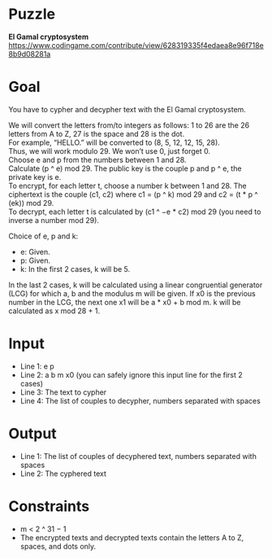 # Puzzle
**El Gamal cryptosystem** https://www.codingame.com/contribute/view/628319335f4edaea8e96f718e8b9d08281a

# Goal
You have to cypher and decypher text with the El Gamal cryptosystem.

We will convert the letters from/to integers as follows: 1 to 26 are the 26 letters from A to Z, 27 is the space and 28 is the dot.  
For example, “HELLO.” will be converted to (8, 5, 12, 12, 15, 28).  
Thus, we will work modulo 29. We won’t use 0, just forget 0.  
Choose e and p from the numbers between 1 and 28.  
Calculate (p ^ e) mod 29. The public key is the couple p and p ^ e, the private key is e.  
To encrypt, for each letter t, choose a number k between 1 and 28. The ciphertext is the couple (c1, c2) where c1 = (p ^ k) mod 29 and c2 = (t * p ^ (ek)) mod 29.  
To decrypt, each letter t is calculated by (c1 ^ −e * c2) mod 29 (you need to inverse a number mod 29).  

Choice of e, p and k:  
* e: Given.
* p: Given.
* k: In the first 2 cases, k will be 5.

In the last 2 cases, k will be calculated using a linear congruential generator (LCG) for which a, b and the modulus m will be given. If x0 is the previous number in the LCG, the next one x1 will be a * x0 + b mod m. k will be calculated as x mod 28 + 1.

# Input
* Line 1: e p
* Line 2: a b m x0 (you can safely ignore this input line for the first 2 cases)
* Line 3: The text to cypher
* Line 4: The list of couples to decypher, numbers separated with spaces

# Output
* Line 1: The list of couples of decyphered text, numbers separated with spaces
* Line 2: The cyphered text

# Constraints
* m < 2 ^ 31 − 1
* The encrypted texts and decrypted texts contain the letters A to Z, spaces, and dots only.

